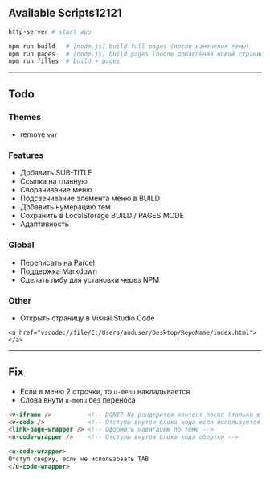 
## Available Scripts12121
```bash
http-server # start app
```

```bash
npm run build   # [node.js] build full pages (после изменения темы)
npm run pages   # [node.js] build pages (после добавления новой страницы)
npm run filles  # build + pages
```

---

## Todo

### Themes
- remove `var`

### Features
- Добавить SUB-TITLE
- Ссылка на главную
- Сворачивание меню
- Подсвечивание элемента меню в BUILD
- Добавить нумерацию тем
- Сохранить в LocalStorage BUILD / PAGES MODE
- Адаптивность

### Global
- Переписать на Parcel
- Поддержка Markdown
- Сделать либу для установки через NPM

### Other
- Открыть страницу в Visual Studio Code
```
<a href="vscode://file/C:/Users/anduser/Desktop/RepoName/index.html"></a>
```

---

## Fix
- Если в меню 2 строчки, то `u-menu` накладывается
- Слова внути `u-menu` без переноса

```html
<v-iframe />          <!-- DONE? Не рендерится контент после (только в webnotes) -->
<v-code />            <!-- Отступы внутри блока кода если используется `<em>` или другие теги в начале -->
<link-page-wrapper /> <!-- Оформить навигацию по теме -->
<u-code-wrapper />    <!-- Отступы внутри блока кода обертки -->
```

```html
<u-code-wrapper>
Отступ сверху, если не использовать TAB
</u-code-wrapper>
```
